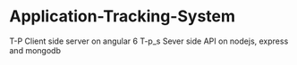 # Application-Tracking-System
T-P Client side server on angular 6
T-p_s Sever side API on nodejs, express and mongodb
